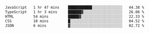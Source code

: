 
<!--START_SECTION:waka-->

```txt
JavaScript   1 hr 47 mins    ███████████░░░░░░░░░░░░░░   44.38 %
TypeScript   1 hr 3 mins     ██████▓░░░░░░░░░░░░░░░░░░   26.06 %
HTML         54 mins         █████▓░░░░░░░░░░░░░░░░░░░   22.33 %
CSS          10 mins         █░░░░░░░░░░░░░░░░░░░░░░░░   04.52 %
JSON         6 mins          ▓░░░░░░░░░░░░░░░░░░░░░░░░   02.72 %
```

<!--END_SECTION:waka-->
